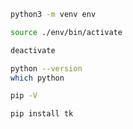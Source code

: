 ```sh
python3 -m venv env
```

```sh
source ./env/bin/activate
```

```sh
deactivate
```

```sh
python --version
which python
```

```sh
pip -V
```

```sh
pip install tk
```